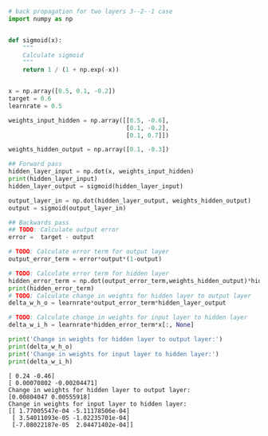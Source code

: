 

```python
# back propagation for two layers 3--2--1 case
import numpy as np


def sigmoid(x):
    """
    Calculate sigmoid
    """
    return 1 / (1 + np.exp(-x))


x = np.array([0.5, 0.1, -0.2])
target = 0.6
learnrate = 0.5

weights_input_hidden = np.array([[0.5, -0.6],
                                 [0.1, -0.2],
                                 [0.1, 0.7]])

weights_hidden_output = np.array([0.1, -0.3])

## Forward pass
hidden_layer_input = np.dot(x, weights_input_hidden)
print(hidden_layer_input)
hidden_layer_output = sigmoid(hidden_layer_input)

output_layer_in = np.dot(hidden_layer_output, weights_hidden_output)
output = sigmoid(output_layer_in)

## Backwards pass
## TODO: Calculate output error
error =  target - output

# TODO: Calculate error term for output layer
output_error_term = error*output*(1-output)

# TODO: Calculate error term for hidden layer
hidden_error_term = np.dot(output_error_term,weights_hidden_output)*hidden_layer_output*(1-hidden_layer_output)
print(hidden_error_term)
# TODO: Calculate change in weights for hidden layer to output layer
delta_w_h_o = learnrate*output_error_term*hidden_layer_output

# TODO: Calculate change in weights for input layer to hidden layer
delta_w_i_h = learnrate*hidden_error_term*x[:, None]

print('Change in weights for hidden layer to output layer:')
print(delta_w_h_o)
print('Change in weights for input layer to hidden layer:')
print(delta_w_i_h)

```

    [ 0.24 -0.46]
    [ 0.00070802 -0.00204471]
    Change in weights for hidden layer to output layer:
    [0.00804047 0.00555918]
    Change in weights for input layer to hidden layer:
    [[ 1.77005547e-04 -5.11178506e-04]
     [ 3.54011093e-05 -1.02235701e-04]
     [-7.08022187e-05  2.04471402e-04]]

